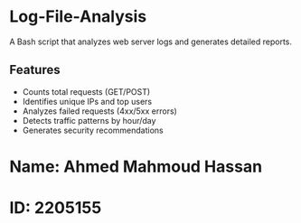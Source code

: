 # Log-File-Analysis

A Bash script that analyzes web server logs and generates detailed reports.

## Features
- Counts total requests (GET/POST)
- Identifies unique IPs and top users
- Analyzes failed requests (4xx/5xx errors)
- Detects traffic patterns by hour/day
- Generates security recommendations

# Name: Ahmed Mahmoud Hassan
# ID: 2205155
